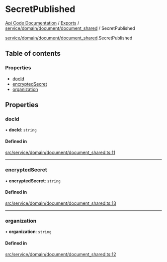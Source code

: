 # SecretPublished
 
[Api Code Documentation](../README.md) / [Exports](../modules.md) / [service/domain/document/document\_shared](../modules/service_domain_document_document_shared.md) / SecretPublished

[service/domain/document/document_shared](../modules/service_domain_document_document_shared.md).SecretPublished

## Table of contents

### Properties

- [docId](service_domain_document_document_shared.SecretPublished.md#docid)
- [encryptedSecret](service_domain_document_document_shared.SecretPublished.md#encryptedsecret)
- [organization](service_domain_document_document_shared.SecretPublished.md#organization)

## Properties

### docId

• **docId**: `string`

#### Defined in

[src/service/domain/document/document_shared.ts:11](https://github.com/openkfw/TruBudget/blob/0804644/api/src/service/domain/document/document_shared.ts#L11)

___

### encryptedSecret

• **encryptedSecret**: `string`

#### Defined in

[src/service/domain/document/document_shared.ts:13](https://github.com/openkfw/TruBudget/blob/0804644/api/src/service/domain/document/document_shared.ts#L13)

___

### organization

• **organization**: `string`

#### Defined in

[src/service/domain/document/document_shared.ts:12](https://github.com/openkfw/TruBudget/blob/0804644/api/src/service/domain/document/document_shared.ts#L12)
